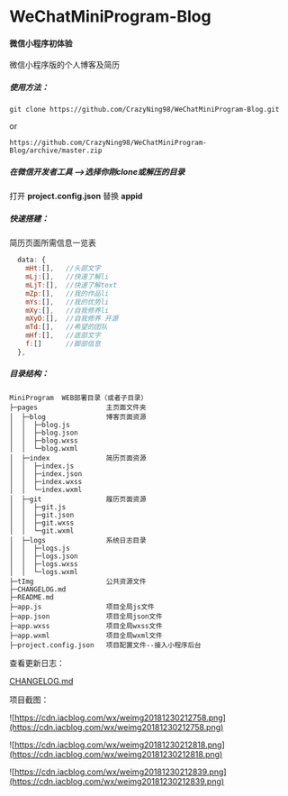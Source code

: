 # WeChatMiniProgram-Blog
#### 微信小程序初体验

微信小程序版的个人博客及简历



##### 使用方法：

```
git clone https://github.com/CrazyNing98/WeChatMiniProgram-Blog.git
```

or

```
https://github.com/CrazyNing98/WeChatMiniProgram-Blog/archive/master.zip
```

##### 在微信开发者工具 -->选择你刚clone或解压的目录

打开  **project.config.json**  替换  **appid**  



##### 快速搭建：

简历页面所需信息一览表

```javascript
  data: {
    mHt:[],   //头部文字
    mLj:[],   //快速了解li
    mLjT:[],  //快速了解text
    mZp:[],   //我的作品li
    mYs:[],   //我的优势li
    mXy:[],   //自我修养li
    mXyO:[],  //自我修养 开源
    mTd:[],   //希望的团队
    mHf:[],   //底部文字
    f:[]      //脚部信息
  },
```



##### 目录结构：

```
MiniProgram  WEB部署目录（或者子目录）
├─pages					主页面文件夹           	
│  ├─blog             	博客页面资源
│  │  ├─blog.js
│  │  ├─blog.json
│  │  ├─blog.wxss
│  │  └─blog.wxml
│  ├─index             	简历页面资源
│  │  ├─index.js
│  │  ├─index.json
│  │  ├─index.wxss
│  │  └─index.wxml
│  ├─git             	履历页面资源
│  │  ├─git.js
│  │  ├─git.json
│  │  ├─git.wxss
│  │  └─git.wxml
│  ├─logs             	系统日志目录
│  │  ├─logs.js
│  │  ├─logs.json
│  │  ├─logs.wxss
│  │  └─logs.wxml
├─tImg					公共资源文件
├─CHANGELOG.md
├─README.md
├─app.js				项目全局js文件
├─app.json				项目全局json文件
├─app.wxss				项目全局wxss文件
├─app.wxml				项目全局wxml文件
├─project.config.json  	项目配置文件--接入小程序后台

```



查看更新日志：

[CHANGELOG.md](https://github.com/CrazyNing98/WeChatMiniProgram-Blog/blob/master/CHANGELOG.md)



项目截图：

![https://cdn.iacblog.com/wx/weimg20181230212758.png](https://cdn.iacblog.com/wx/weimg20181230212758.png)

![https://cdn.iacblog.com/wx/weimg20181230212818.png](https://cdn.iacblog.com/wx/weimg20181230212818.png)

![https://cdn.iacblog.com/wx/weimg20181230212839.png](https://cdn.iacblog.com/wx/weimg20181230212839.png)



























